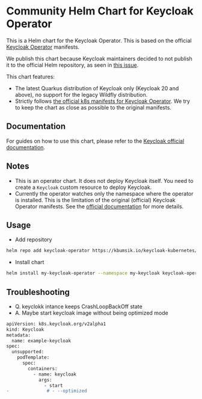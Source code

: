 # Community Helm Chart for Keycloak Operator

This is a Helm chart for the Keycloak Operator. This is based on the official
[Keycloak Operator](https://github.com/keycloak/keycloak-k8s-resources/tree/main/kubernetes) manifests.

We publish this chart because Keycloak maintainers decided to not publish it to the official Helm repository, as seen in [this issue](https://github.com/keycloak/keycloak/issues/16210).

This chart features:

- The latest Quarkus distribution of Keycloak only (Keycloak 20 and above), no support for the legacy Wildfly distribution.
- Strictly follows [the official k8s manifests for Keycloak Operator](https://github.com/keycloak/keycloak-k8s-resources). We try to keep the chart as close as possible to the original manifests.

## Documentation

For guides on how to use this chart, please refer to the [Keycloak official documentation](https://www.keycloak.org/guides#operator).

## Notes

- This is an operator chart. It does not deploy Keycloak itself. You need to create a `Keycloak` custom resource to deploy Keycloak.
- Currently the operator watches only the namespace where the operator is installed. This is the limitation of the original (official) Keycloak Operator manifests. See the [official documentation](https://www.keycloak.org/operator/installation) for more details.

## Usage

- Add repository

```bash
helm repo add keycloak-operator https://kbumsik.io/keycloak-kubernetes/
```

- Install chart

```bash
helm install my-keycloak-operator --namespace my-keycloak keycloak-operator/keycloak-operator
```

## Troubleshooting

- Q. keyclokk intance keeps CrashLoopBackOff state
- A. Maybe start keycloak image without being optimized mode

```diff
apiVersion: k8s.keycloak.org/v2alpha1
kind: Keycloak
metadata:
  name: example-keycloak
spec:
  unsupported:
    podTemplate:
      spec:
        containers:
          - name: keycloak
            args:
              - start
-              # - --optimized
```
